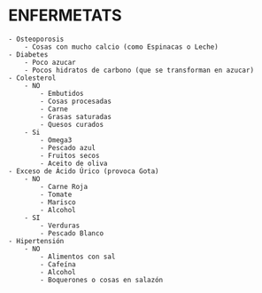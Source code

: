 # ENFERMETATS
	- Osteoporosis
		- Cosas con mucho calcio (como Espinacas o Leche)
	- Diabetes
		- Poco azucar
		- Pocos hidratos de carbono (que se transforman en azucar)
	- Colesterol
		- NO
			- Embutidos
			- Cosas procesadas
			- Carne
			- Grasas saturadas
			- Quesos curados 
		- Si
			- Omega3
			- Pescado azul
			- Fruitos secos
			- Aceito de oliva
	- Exceso de Ácido Úrico (provoca Gota)
		- NO
			- Carne Roja
			- Tomate
			- Marisco
			- Alcohol
		- SI
			- Verduras
			- Pescado Blanco
	- Hipertensión
		- NO
			- Alimentos con sal 
			- Cafeína
			- Alcohol	
			- Boquerones o cosas en salazón	

